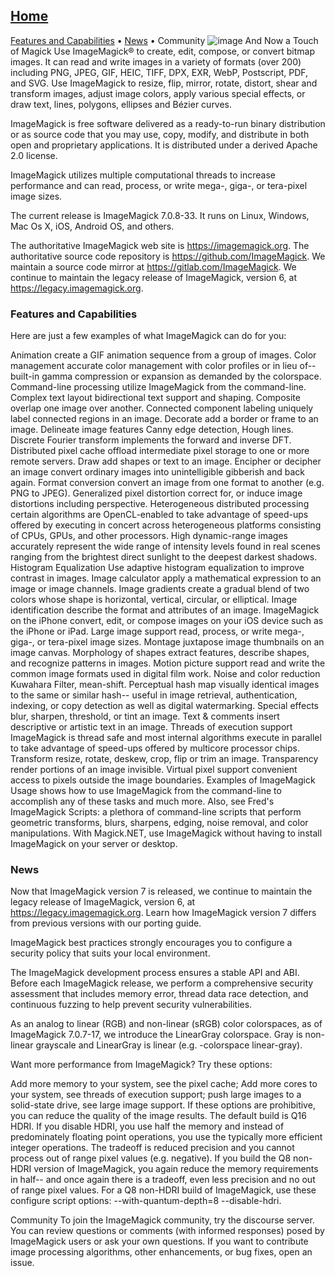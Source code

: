 ## [Home](https://imagemagick.org/index.php)
[Features and Capabilities](#features-and-capabilities
) • [News]() • Community
![image](https://imagemagick.org/image/wizard.jpg)
And Now a Touch of Magick Use ImageMagick® to create, edit, compose, or convert bitmap images. It can read and write images in a variety of formats (over 200) including PNG, JPEG, GIF, HEIC, TIFF, DPX, EXR, WebP, Postscript, PDF, and SVG. Use ImageMagick to resize, flip, mirror, rotate, distort, shear and transform images, adjust image colors, apply various special effects, or draw text, lines, polygons, ellipses and Bézier curves.

ImageMagick is free software delivered as a ready-to-run binary distribution or as source code that you may use, copy, modify, and distribute in both open and proprietary applications. It is distributed under a derived Apache 2.0 license.

ImageMagick utilizes multiple computational threads to increase performance and can read, process, or write mega-, giga-, or tera-pixel image sizes.

The current release is ImageMagick 7.0.8-33. It runs on Linux, Windows, Mac Os X, iOS, Android OS, and others.

The authoritative ImageMagick web site is https://imagemagick.org. The authoritative source code repository is https://github.com/ImageMagick. We maintain a source code mirror at https://gitlab.com/ImageMagick. We continue to maintain the legacy release of ImageMagick, version 6, at https://legacy.imagemagick.org.

### Features and Capabilities
Here are just a few examples of what ImageMagick can do for you:

Animation	create a GIF animation sequence from a group of images.
Color management	accurate color management with color profiles or in lieu of-- built-in gamma compression or expansion as demanded by the colorspace.
Command-line processing	utilize ImageMagick from the command-line.
Complex text layout	bidirectional text support and shaping.
Composite	overlap one image over another.
Connected component labeling	uniquely label connected regions in an image.
Decorate	add a border or frame to an image.
Delineate image features	Canny edge detection, Hough lines.
Discrete Fourier transform	implements the forward and inverse DFT.
Distributed pixel cache	offload intermediate pixel storage to one or more remote servers.
Draw	add shapes or text to an image.
Encipher or decipher an image	convert ordinary images into unintelligible gibberish and back again.
Format conversion	convert an image from one format to another (e.g. PNG to JPEG).
Generalized pixel distortion	correct for, or induce image distortions including perspective.
Heterogeneous distributed processing	certain algorithms are OpenCL-enabled to take advantage of speed-ups offered by executing in concert across heterogeneous platforms consisting of CPUs, GPUs, and other processors.
High dynamic-range images	accurately represent the wide range of intensity levels found in real scenes ranging from the brightest direct sunlight to the deepest darkest shadows.
Histogram Equalization	Use adaptive histogram equalization to improve contrast in images.
Image calculator	apply a mathematical expression to an image or image channels.
Image gradients	create a gradual blend of two colors whose shape is horizontal, vertical, circular, or elliptical.
Image identification	describe the format and attributes of an image.
ImageMagick on the iPhone	convert, edit, or compose images on your iOS device such as the iPhone or iPad.
Large image support	read, process, or write mega-, giga-, or tera-pixel image sizes.
Montage	juxtapose image thumbnails on an image canvas.
Morphology of shapes	extract features, describe shapes, and recognize patterns in images.
Motion picture support	read and write the common image formats used in digital film work.
Noise and color reduction	Kuwahara Filter, mean-shift.
Perceptual hash	map visually identical images to the same or similar hash-- useful in image retrieval, authentication, indexing, or copy detection as well as digital watermarking.
Special effects	blur, sharpen, threshold, or tint an image.
Text & comments	insert descriptive or artistic text in an image.
Threads of execution support	ImageMagick is thread safe and most internal algorithms execute in parallel to take advantage of speed-ups offered by multicore processor chips.
Transform	resize, rotate, deskew, crop, flip or trim an image.
Transparency	render portions of an image invisible.
Virtual pixel support	convenient access to pixels outside the image boundaries.
Examples of ImageMagick Usage shows how to use ImageMagick from the command-line to accomplish any of these tasks and much more. Also, see Fred's ImageMagick Scripts: a plethora of command-line scripts that perform geometric transforms, blurs, sharpens, edging, noise removal, and color manipulations. With Magick.NET, use ImageMagick without having to install ImageMagick on your server or desktop.

### News
Now that ImageMagick version 7 is released, we continue to maintain the legacy release of ImageMagick, version 6, at https://legacy.imagemagick.org. Learn how ImageMagick version 7 differs from previous versions with our porting guide.

ImageMagick best practices strongly encourages you to configure a security policy that suits your local environment.

The ImageMagick development process ensures a stable API and ABI. Before each ImageMagick release, we perform a comprehensive security assessment that includes memory error, thread data race detection, and continuous fuzzing to help prevent security vulnerabilities.

As an analog to linear (RGB) and non-linear (sRGB) color colorspaces, as of ImageMagick 7.0.7-17, we introduce the LinearGray colorspace. Gray is non-linear grayscale and LinearGray is linear (e.g. -colorspace linear-gray).

Want more performance from ImageMagick? Try these options:

Add more memory to your system, see the pixel cache;
Add more cores to your system, see threads of execution support;
push large images to a solid-state drive, see large image support.
If these options are prohibitive, you can reduce the quality of the image results. The default build is Q16 HDRI. If you disable HDRI, you use half the memory and instead of predominately floating point operations, you use the typically more efficient integer operations. The tradeoff is reduced precision and you cannot process out of range pixel values (e.g. negative). If you build the Q8 non-HDRI version of ImageMagick, you again reduce the memory requirements in half-- and once again there is a tradeoff, even less precision and no out of range pixel values. For a Q8 non-HDRI build of ImageMagick, use these configure script options: --with-quantum-depth=8 --disable-hdri.

Community
To join the ImageMagick community, try the discourse server. You can review questions or comments (with informed responses) posed by ImageMagick users or ask your own questions. If you want to contribute image processing algorithms, other enhancements, or bug fixes, open an issue.
